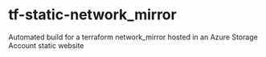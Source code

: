 # tf-static-network_mirror
Automated build for a terraform network_mirror hosted in an Azure Storage Account static website
